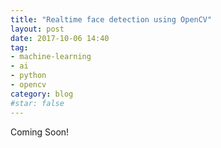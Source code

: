 ```yaml
---
title: "Realtime face detection using OpenCV"
layout: post
date: 2017-10-06 14:40
tag:
- machine-learning
- ai
- python
- opencv
category: blog
#star: false
---
```


Coming Soon!